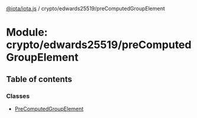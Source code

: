 [@iota/iota.js](../README.md) / crypto/edwards25519/preComputedGroupElement

# Module: crypto/edwards25519/preComputedGroupElement

## Table of contents

### Classes

- [PreComputedGroupElement](../classes/crypto_edwards25519_precomputedgroupelement.precomputedgroupelement.md)
